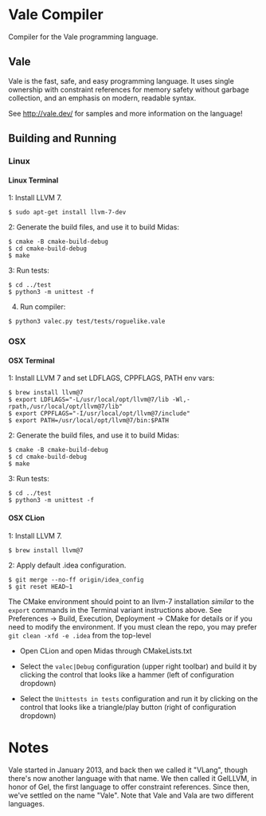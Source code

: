 # Vale Compiler

Compiler for the Vale programming language.

## Vale

Vale is the fast, safe, and easy programming language. It uses single ownership with constraint references for memory safety without garbage collection, and an emphasis on modern, readable syntax.

See http://vale.dev/ for samples and more information on the language!

## Building and Running

### Linux

#### Linux Terminal

1: Install LLVM 7.

```
$ sudo apt-get install llvm-7-dev
```

2: Generate the build files, and use it to build Midas:

```
$ cmake -B cmake-build-debug
$ cd cmake-build-debug
$ make
```

3: Run tests:

```
$ cd ../test
$ python3 -m unittest -f
```

4. Run compiler:
```
$ python3 valec.py test/tests/roguelike.vale
```

### OSX

#### OSX Terminal

1: Install LLVM 7 and set LDFLAGS, CPPFLAGS, PATH env vars:

```
$ brew install llvm@7
$ export LDFLAGS="-L/usr/local/opt/llvm@7/lib -Wl,-rpath,/usr/local/opt/llvm@7/lib"
$ export CPPFLAGS="-I/usr/local/opt/llvm@7/include"
$ export PATH=/usr/local/opt/llvm@7/bin:$PATH
```

2: Generate the build files, and use it to build Midas:

```
$ cmake -B cmake-build-debug
$ cd cmake-build-debug
$ make
```

3: Run tests:

```
$ cd ../test
$ python3 -m unittest -f
```

#### OSX CLion

1: Install LLVM 7.

```
$ brew install llvm@7
```

2: Apply default .idea configuration.
 
```
$ git merge --no-ff origin/idea_config
$ git reset HEAD~1
```

The CMake environment should point to an llvm-7 installation *similar* to the `export` commands in the Terminal variant instructions above. See Preferences -> Build, Execution, Deployment -> CMake for details or if you need to modify the environment. If you must clean the repo, you may prefer `git clean -xfd -e .idea` from the top-level

- Open CLion and open Midas through CMakeLists.txt

- Select the `valec|Debug` configuration (upper right toolbar) and build it by clicking the control that looks like a hammer (left of configuration dropdown)

- Select the `Unittests in tests` configuration and run it by clicking on the control that looks like a triangle/play button (right of configuration dropdown)

# Notes

Vale started in January 2013, and back then we called it "VLang", though there's now another language with that name. We then called it GelLLVM, in honor of Gel, the first language to offer constraint references. Since then, we've settled on the name "Vale". Note that Vale and Vala are two different languages.
